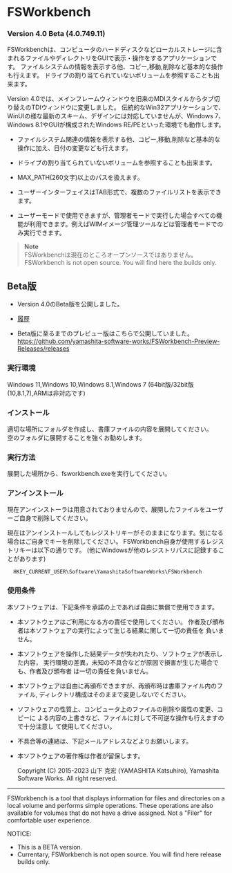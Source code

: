 # FSWorkbench
### Version 4.0 Beta (4.0.749.11)

FSWorkbenchは、コンピュータのハードディスクなどローカルストレージに含まれるファイルやディレクトリをGUIで表示・操作をするアプリケーションです。
ファイルシステムの情報を表示する他、コピー,移動,削除など基本的な操作も行えます。
ドライブの割り当てられていないボリュームを参照することも出来ます。

Version 4.0では、メインフレームウィンドウを旧来のMDIスタイルからタブ切り替えのTDIウィンドウに変更しました。
伝統的なWin32アプリケーションで、WinUIの様な最新のスキーム、デザインには対応していませんが、Windows 7、Windows 8.1やGUIが構成されたWindows RE/PEといった環境でも動作します。

- ファイルシステム関連の情報を表示する他、コピー,移動,削除など基本的な操作に加え、日付の変更なども行えます。

- ドライブの割り当てられていないボリュームを参照することも出来ます。

- MAX_PATH(260文字)以上のパスを扱えます。

- ユーザーインターフェイスはTAB形式で、複数のファイルリストを表示できます。

- ユーザーモードで使用できますが、管理者モードで実行した場合すべての機能が利用できます。例えばWIMイメージ管理ツールなどは管理者モードでのみ実行できます。

> **Note**   
>FSWorkbenchは現在のところオープンソースではありません。   
>FSWorkbench is not open source. You will find here the builds only. 

## Beta版

- Version 4.0のBeta版を公開しました。

- [履歴](https://github.com/yamashita-software-works/FSWorkbench/blob/main/HISTORY.md)

- Beta版に至るまでのプレビュー版はこちらで公開していました。   
  https://github.com/yamashita-software-works/FSWorkbench-Preview-Releases/releases

### 実行環境

Windows 11,Windows 10,Windows 8.1,Windows 7
(64bit版/32bit版(10,8.1,7),ARMは非対応です)

### インストール

適切な場所にフォルダを作成し、書庫ファイルの内容を展開してください。<br>
空のフォルダに展開することを強くお勧めします。

### 実行方法
展開した場所から、fsworkbench.exeを実行してください。

### アンインストール

現在アンインストーラは用意されておりませんので、展開したファイルをユーザーご自身で削除してください。

現在はアンインストールしてもレジストリキーがそのままになります。気になる場合はご自身でキーを削除してください。
FSWorkbench自身が使用するレジストリキーは以下の通りです。
 (他にWindowsが他のレジストリパスに記録することがあります)

      HKEY_CURRENT_USER\Software\YamashitaSoftwareWorks\FSWorkbench

### 使用条件

本ソフトウェアは、下記条件を承諾の上であれば自由に無償で使用できます。

- 本ソフトウェアはご利用になる方の責任で使用してください。
  作者及び頒布者は本ソフトウェアの実行によって生じる結果に関して一切の責任を
  負いません。

- 本ソフトウェアを操作した結果データが失われたり、ソフトウェアが表示した内容，
  実行環境の差異，未知の不具合などが原因で損害が生じた場合でも、作者及び頒布者
  は一切の責任を負いません。

- 本ソフトウェアは自由に再頒布できますが、再頒布時は書庫ファイル内のファイル,
  ディレクトリ構成はそのままで変更しないでください。

- ソフトウェアの性質上、コンピュータ上のファイルの削除や属性の変更、コピーに
  よる内容の上書きなど、ファイルに対して不可逆な操作も行えますので十分注意し
  て使用してください。

- 不具合等の連絡は、下記メールアドレスなどよりお願いします。

- 本ソフトウェアの著作権は作者が留保します。

  Copyright (C) 2015-2023 山下 克宏 (YAMASHITA Katsuhiro), Yamashita Software Works. All right reserved.


***
FSWorkbench is a tool that displays information for files and directories on a local volume and performs simple operations. These operations are also available for volumes that do not have a drive assigned.
Not a "Filer" for comfortable user experience.

NOTICE:   
- This is a BETA version.
- Currentary, FSWorkbench is not open source. You will find here release builds only.
